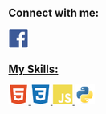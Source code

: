 

<!--
**LeonardoSaes/LeonardoSaes** is a ✨ _special_ ✨ repository because its `README.md` (this file) appears on your GitHub profile.

Here are some ideas to get you started:

- 🔭 I’m currently working on ...
- 🌱 I’m currently learning ...
- 👯 I’m looking to collaborate on ...
- 🤔 I’m looking for help with ...
- 💬 Ask me about ...
- 📫 How to reach me: ...
- 😄 Pronouns: ...
- ⚡ Fun fact: ...
-->
## Connect with me: 
<a href="https://www.facebook.com/leonardo.saes.50/" target="_blank"/>
<img align="center" alt="leonardo-facebook" width="40" height="40" src="https://raw.githubusercontent.com/devicons/devicon/master/icons/facebook/facebook-plain.svg"/>

## My Skills:
<img src="https://raw.githubusercontent.com/devicons/devicon/master/icons/html5/html5-plain.svg" height="40" width="40" style="max-width:100%;"></img>
<img src="https://raw.githubusercontent.com/devicons/devicon/master/icons/css3/css3-plain.svg" height="40" width="40" style="max-width:100%;"></img>
<img src="https://raw.githubusercontent.com/devicons/devicon/master/icons/javascript/javascript-plain.svg" height="40" width="40" style="max-width:100%;"></img>
<img src="https://raw.githubusercontent.com/devicons/devicon/master/icons/python/python-original.svg" height="40" width="40" style="max-width:100%;"></img>


